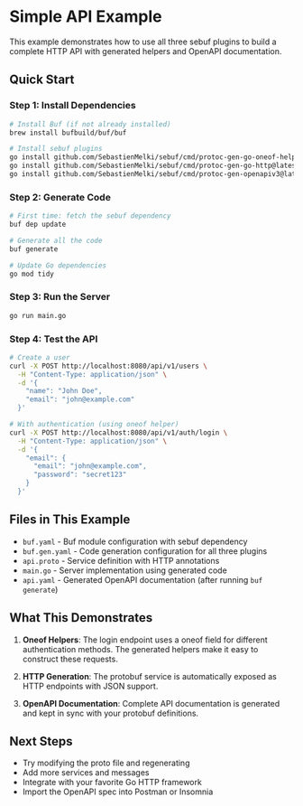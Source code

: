 # Simple API Example

This example demonstrates how to use all three sebuf plugins to build a complete HTTP API with generated helpers and OpenAPI documentation.

## Quick Start

### Step 1: Install Dependencies

```bash
# Install Buf (if not already installed)
brew install bufbuild/buf/buf

# Install sebuf plugins
go install github.com/SebastienMelki/sebuf/cmd/protoc-gen-go-oneof-helper@latest
go install github.com/SebastienMelki/sebuf/cmd/protoc-gen-go-http@latest
go install github.com/SebastienMelki/sebuf/cmd/protoc-gen-openapiv3@latest
```

### Step 2: Generate Code

```bash
# First time: fetch the sebuf dependency
buf dep update

# Generate all the code
buf generate

# Update Go dependencies
go mod tidy
```

### Step 3: Run the Server

```bash
go run main.go
```

### Step 4: Test the API

```bash
# Create a user
curl -X POST http://localhost:8080/api/v1/users \
  -H "Content-Type: application/json" \
  -d '{
    "name": "John Doe",
    "email": "john@example.com"
  }'

# With authentication (using oneof helper)
curl -X POST http://localhost:8080/api/v1/auth/login \
  -H "Content-Type: application/json" \
  -d '{
    "email": {
      "email": "john@example.com",
      "password": "secret123"
    }
  }'
```

## Files in This Example

- `buf.yaml` - Buf module configuration with sebuf dependency
- `buf.gen.yaml` - Code generation configuration for all three plugins
- `api.proto` - Service definition with HTTP annotations
- `main.go` - Server implementation using generated code
- `api.yaml` - Generated OpenAPI documentation (after running `buf generate`)

## What This Demonstrates

1. **Oneof Helpers**: The login endpoint uses a oneof field for different authentication methods. The generated helpers make it easy to construct these requests.

2. **HTTP Generation**: The protobuf service is automatically exposed as HTTP endpoints with JSON support.

3. **OpenAPI Documentation**: Complete API documentation is generated and kept in sync with your protobuf definitions.

## Next Steps

- Try modifying the proto file and regenerating
- Add more services and messages
- Integrate with your favorite Go HTTP framework
- Import the OpenAPI spec into Postman or Insomnia